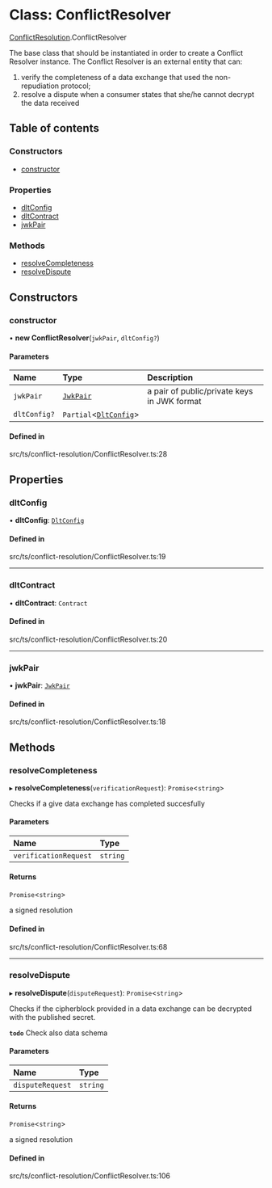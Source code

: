 # Class: ConflictResolver

[ConflictResolution](../modules/ConflictResolution.md).ConflictResolver

The base class that should be instantiated in order to create a Conflict Resolver instance.
The Conflict Resolver is an external entity that can:
 1. verify the completeness of a data exchange that used the non-repudiation protocol;
 2. resolve a dispute when a consumer states that she/he cannot decrypt the data received

## Table of contents

### Constructors

- [constructor](ConflictResolution.ConflictResolver.md#constructor)

### Properties

- [dltConfig](ConflictResolution.ConflictResolver.md#dltconfig)
- [dltContract](ConflictResolution.ConflictResolver.md#dltcontract)
- [jwkPair](ConflictResolution.ConflictResolver.md#jwkpair)

### Methods

- [resolveCompleteness](ConflictResolution.ConflictResolver.md#resolvecompleteness)
- [resolveDispute](ConflictResolution.ConflictResolver.md#resolvedispute)

## Constructors

### constructor

• **new ConflictResolver**(`jwkPair`, `dltConfig?`)

#### Parameters

| Name | Type | Description |
| :------ | :------ | :------ |
| `jwkPair` | [`JwkPair`](../interfaces/JwkPair.md) | a pair of public/private keys in JWK format |
| `dltConfig?` | `Partial`<[`DltConfig`](../interfaces/DltConfig.md)\> |  |

#### Defined in

src/ts/conflict-resolution/ConflictResolver.ts:28

## Properties

### dltConfig

• **dltConfig**: [`DltConfig`](../interfaces/DltConfig.md)

#### Defined in

src/ts/conflict-resolution/ConflictResolver.ts:19

___

### dltContract

• **dltContract**: `Contract`

#### Defined in

src/ts/conflict-resolution/ConflictResolver.ts:20

___

### jwkPair

• **jwkPair**: [`JwkPair`](../interfaces/JwkPair.md)

#### Defined in

src/ts/conflict-resolution/ConflictResolver.ts:18

## Methods

### resolveCompleteness

▸ **resolveCompleteness**(`verificationRequest`): `Promise`<`string`\>

Checks if a give data exchange has completed succesfully

#### Parameters

| Name | Type |
| :------ | :------ |
| `verificationRequest` | `string` |

#### Returns

`Promise`<`string`\>

a signed resolution

#### Defined in

src/ts/conflict-resolution/ConflictResolver.ts:68

___

### resolveDispute

▸ **resolveDispute**(`disputeRequest`): `Promise`<`string`\>

Checks if the cipherblock provided in a data exchange can be decrypted
with the published secret.

**`todo`** Check also data schema

#### Parameters

| Name | Type |
| :------ | :------ |
| `disputeRequest` | `string` |

#### Returns

`Promise`<`string`\>

a signed resolution

#### Defined in

src/ts/conflict-resolution/ConflictResolver.ts:106
